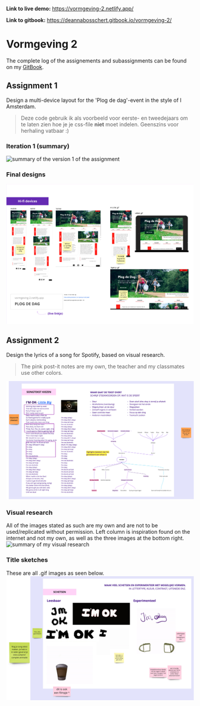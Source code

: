 **Link to live demo:** https://vormgeving-2.netlify.app/

**Link to gitbook:** https://deannabosschert.gitbook.io/vormgeving-2/


# Vormgeving 2

The complete log of the assignements and subassignments can be found on my [GitBook](https://deannabosschert.gitbook.io/vormgeving-2/).
## Assignment 1
Design a multi-device layout for the 'Plog de dag'-event in the style of I Amsterdam.

> Deze code gebruik ik als voorbeeld voor eerste- en tweedejaars om te laten zien hoe je je css-file **niet** moet indelen. Geenszins voor herhaling vatbaar :)

### Iteration 1 (summary)
![summary of the version 1 of the assignment](https://github.com/deannabosschert/vormgeving_2/blob/master/src/assets/img/assignment_milestones/assignment_1.jpg)

### Final designs
![summary of the final designs per viewport or device](https://github.com/deannabosschert/vormgeving_2/blob/master/src/assets/img/assignment_milestones/assignment_1_devices.jpg)

## Assignment 2
Design the lyrics of a song for Spotify, based on visual research.

> The pink post-it notes are my own, the teacher and my classmates use other colors.

![summary of my song lyric analysis](https://github.com/deannabosschert/vormgeving_2/blob/master/src/assets/img/assignment_milestones/songtekst.jpg)

### Visual research
All of the images stated as such are my own and are not to be used/replicated without permission.
Left column is inspiration found on the internet and not my own, as well as the three images at the bottom right.
![summary of my visual research](https://github.com/deannabosschert/vormgeving_2/blob/master/src/assets/img/assignment_milestones/visual_research.jpg)

### Title sketches
These are all .gif images as seen below.
![summary of my title sketches](https://github.com/deannabosschert/vormgeving_2/blob/master/src/assets/img/assignment_milestones/schetsen.jpg)
